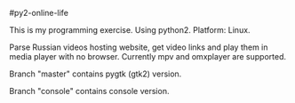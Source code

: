 #py2-online-life

This is my programming exercise. Using python2. Platform: Linux.

Parse Russian videos hosting website, get video links and play them in
media player with no browser. Currently mpv and omxplayer are supported.

Branch "master" contains pygtk (gtk2) version.

Branch "console" contains console version.

